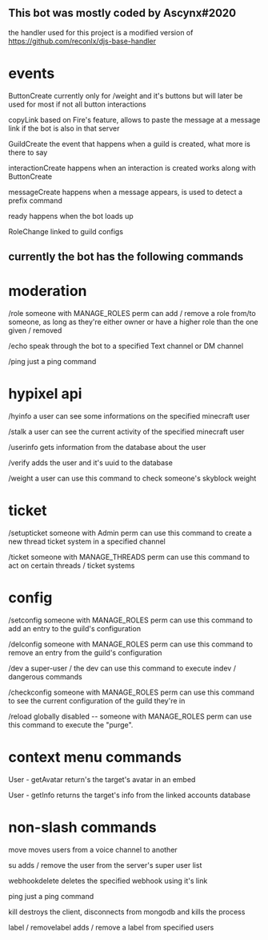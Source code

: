 ## This bot was mostly coded by Ascynx#2020

the handler used for this project is a modified version of https://github.com/reconlx/djs-base-handler

# events

ButtonCreate
currently only for /weight and it's buttons but will later be used for most if not all button interactions

copyLink
based on Fire's feature, allows to paste the message at a message link if the bot is also in that server

GuildCreate
the event that happens when a guild is created, what more is there to say

interactionCreate
happens when an interaction is created works along with ButtonCreate

messageCreate
happens when a message appears, is used to detect a prefix command

ready
happens when the bot loads up

RoleChange
linked to guild configs

## currently the bot has the following commands

# moderation

/role
someone with MANAGE_ROLES perm can add / remove a role from/to someone, as long as they're either owner or have a higher role than the one given / removed

/echo
speak through the bot to a specified Text channel or DM channel

/ping
just a ping command

# hypixel api

/hyinfo
a user can see some informations on the specified minecraft user

/stalk
a user can see the current activity of the specified minecraft user

/userinfo
gets information from the database about the user

/verify
adds the user and it's uuid to the database

/weight
a user can use this command to check someone's skyblock weight

# ticket

/setupticket
someone with Admin perm can use this command to create a new thread ticket system in a specified channel

/ticket
someone with MANAGE_THREADS perm can use this command to act on certain threads / ticket systems

# config

/setconfig
someone with MANAGE_ROLES perm can use this command to add an entry to the guild's configuration

/delconfig
someone with MANAGE_ROLES perm can use this command to remove an entry from the guild's configuration

/dev
a super-user / the dev can use this command to execute indev / dangerous commands

/checkconfig
someone with MANAGE_ROLES perm can use this command to see the current configuration of the guild they're in

/reload
globally disabled -- someone with MANAGE_ROLES perm can use this command to execute the "purge".

# context menu commands

User - getAvatar
return's the target's avatar in an embed

User - getInfo
returns the target's info from the linked accounts database

# non-slash commands

move
moves users from a voice channel to another

su
adds / remove the user from the server's super user list

webhookdelete
deletes the specified webhook using it's link

ping
just a ping command

kill
destroys the client, disconnects from mongodb and kills the process

label / removelabel
adds / remove a label from specified users
